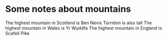 Some notes about mountains
==========================

The highest mountain in Scotland is Ben Nevis
Torridon is also tall
The highest mountain in Wales is Yr Wyddfa
The highest mountain in England is Scafell Pike
